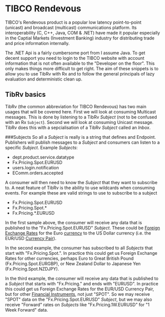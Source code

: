 TIBCO Rendevous
===============

TIBCO's Rendevous product is a popular low latency point-to-point (unicast) and broadcast (multicast) communications platform.
Its interoperability (C, C++, Java, COM & .NET) have made it popular especially in the Captial Markets (Investment Banking) industry for distributing trade and price information internally.

The .NET Api is a fairly cumbersome port from I assume Java. To get decent support you need to login to the TIBCO website with account information that is not often available to the "Developer on the floor".
This only makes things more difficult to get right.
The aim of these snippets is to allow you to use TibRv with Rx and to follow the general principals of lazy evaluation and deterministic clean up.

TibRv basics
------------
TibRv (the common abbreviation for TIBCO Rendevous) has two main usages that will be covered here. 
First we will look at consuming Multicast messages. This is done by listening to a TibRv _Subject_ (not to be confused with an Rx `Subject`).
Second we will look at consuming Unicast message. TibRv does this with a sepcialisation of a TibRv _Subject_ called an _Inbox_.

###Subjects
So all a _Subject_ is really is a string that defines and Endpoint. Publishers will publish messages to a _Subject_ and consumers can listen to a specific _Subject_. 
Example _Subjects_:
 * dept.product.service.datatype
 * Fx.Pricing.Spot.EURUSD
 * users.login.notification
 * EComm.orders.accepted

A consumer will then need to know the _Subject_ that they want to subscribe to. A neat feature of TibRv is the ability to use wildcards when consuming events.
For example these are valid strings to use to subscribe to a subject
 * Fx.Pricing.Spot.EURUSD
 * Fx.Pricing.Spot.*
 * Fx.Pricing.*.EURUSD
 
In the first sample above, the consumer will receive any data that is published to the "Fx.Pricing.Spot.EURUSD" _Subject_. 
These could be [Foreign Exchange Rates](http://en.wikipedia.org/wiki/Exchange_rate) for the Euro [currency](http://en.wikipedia.org/wiki/Currency) to the US Dollar currency (i.e. the EUR/USD [Currency Pair](http://en.wikipedia.org/wiki/Currency_pair)).

In the second example, the consumer has subscribed to all _Subjects_ that start with "Fx.Pricing.Spot.". 
In practice this could get us Foreign Exchange Rates for other currencies, perhaps Euro to Great British Pound (Fx.Pricing.Spot.EURGBP), or New Zealand Dollar to Japanese Yen (Fx.Pricing.Spot.NZDJPY).

In the third example, the consumer will receive any data that is published to a _Subject_ that starts with "Fx.Pricing." and ends with "EURUSD".
In practice this could get us Foreign Exchange Rates for the EUR/USD Currency Pair, but for other [Financial Instruments](http://en.wikipedia.org/wiki/Foreign_exchange_market#Financial_instruments), not just "SPOT".
So we may receive "SPOT" data on the "Fx.Pricing.Spot.EURUSD" _Subject_, but we may also receive "Forward" rates on _Subjects_ like "Fx.Pricing.1W.EURUSD" for "1 Week Forward" data.
